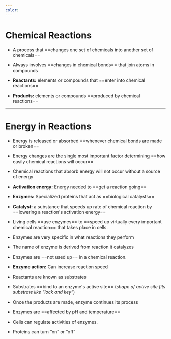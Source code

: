 ```yaml
---
color:
---
```

# Chemical Reactions
- A process that ==changes one set of chemicals into another set of chemicals==
- Always involves ==changes in chemical bonds== that join atoms in compounds
    
- **Reactants:** elements or compounds that ==enter into chemical reactions==
- **Products:** elements or compounds ==produced by chemical reactions==

---

# Energy in Reactions
- Energy is released or absorbed ==whenever chemical bonds are made or broken==
- Energy changes are the single most important factor determining ==how easily chemical reactions will occur==

- Chemical reactions that absorb energy will not occur without a source of energy

- **Activation energy:** Energy needed to ==get a reaction going==

- **Enzymes:** Specialized proteins that act as ==biological catalysts==

- **Catalyst:** a substance that speeds up rate of chemical reaction by ==lowering a reaction's activation energy==

- Living cells ==use enzymes== to ==speed up virtually every important chemical reaction== that takes place in cells.

- Enzymes are very specific in what reactions they perform

- The name of enzyme is derived from reaction it catalyzes

- Enzymes are ==not used up== in a chemical reaction.

- **Enzyme action:** Can increase reaction speed

- Reactants are known as substrates

- Substrates ==bind to an enzyme's active site== (*shape of active site fits substrate like “lock and key”*)

- Once the products are made, enzyme continues its process

- Enzymes are ==affected by pH and temperature==

- Cells can regulate activities of enzymes.

- Proteins can turn “on” or “off”